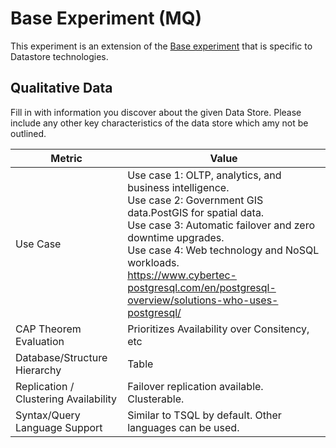 # Base Experiment (MQ)

This experiment is an extension of the [Base experiment](./Base.md) that is specific to Datastore technologies.

## Qualitative Data

Fill in with information you discover about the given Data Store.
Please include any other key characteristics of the data store which amy not be outlined.

| Metric | Value |
| --- | --- |
| Use Case | Use case 1: OLTP, analytics, and business intelligence. <br>Use case 2: Government GIS data.PostGIS for spatial data. <br>Use case 3: Automatic failover and zero downtime upgrades. <br>Use case 4: Web technology and NoSQL workloads.<br>https://www.cybertec-postgresql.com/en/postgresql-overview/solutions-who-uses-postgresql/| 
| CAP Theorem Evaluation | Prioritizes Availability over Consitency, etc |  
| Database/Structure Hierarchy | Table | 
| Replication / Clustering Availability | Failover replication available. Clusterable.| 
| Syntax/Query Language Support | Similar to TSQL by default. Other languages can be used.| 

